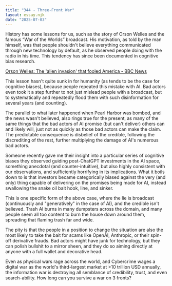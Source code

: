 ```yaml
---
title: "344 - Three-Front War"
layout: essay.njk
date: "2025-07-03"
---
```


History has some lessons for us, such as the story of Orson Welles and the famous “War of the Worlds” broadcast. His motivation, as told by the man himself, was that people shouldn't believe everything communicated through new technology by default, as he observed people doing with the radio in his time. This tendency has since been documented in cognitive bias research.

[Orson Welles: The 'alien invasion' that fooled America - BBC News
](https://www.youtube.com/watch?v=BkG70_wa4a8)

This lesson hasn't quite sunk in for humanity (as tends to be the case for cognitive biases), because people repeated this mistake with AI. Bad actors even took it a step further to not just mislead people with a broadcast, but to systematically and repeatedly flood them with such disinformation for several years (and counting).

The parallel to what later happened when Pearl Harbor was bombed, and the news wasn't believed, also rings true for the present, as many of the same things that the bad actors of AI promise (but can't deliver) others can and likely will, just not as quickly as those bad actors can make the claim. The predictable consequence is disbelief of the credible, following the discrediting of the rest, further multiplying the damage of AI's numerous bad actors.

Someone recently gave me their insight into a particular series of cognitive biases they observed guiding post-ChatGPT investments in the AI space, something anecdotal (and counter-intuitive), but also highly consistent with our observations, and sufficiently horrifying in its implications. What it boils down to is that investors became categorically biased against the very (and only) thing capable of delivering on the promises being made for AI, instead swallowing the snake oil bait hook, line, and sinker.

This is one specific form of the above case, where the lie is broadcast (continuously and "generatively" in the case of AI), and the credible isn't believed. Trash AI burns in many dumpsters across the domain, and many people seem all too content to burn the house down around them, spreading that flaming trash far and wide.

The pity is that the people in a position to change the situation are also the most likely to take the bait for scams like OpenAI, Anthropic, or their spin-off derivative frauds. Bad actors might have junk for technology, but they can polish bullshit to a mirror sheen, and they do so aiming directly at anyone with a full wallet and decorative head.

Even as physical wars rage across the world, and Cybercrime wages a digital war as the world's third-largest market at >10 trillion USD annually, the information war is destroying all semblance of credibility, trust, and even search-ability. How long can you survive a war on 3 fronts?
